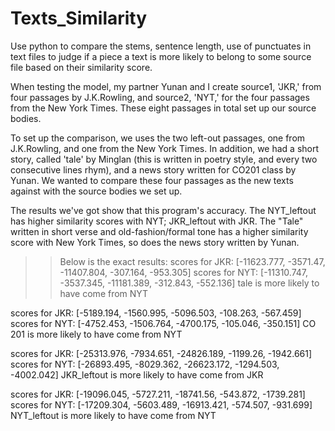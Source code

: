 # Texts_Similarity
Use python to compare the stems, sentence length, use of punctuates in text files to judge if a piece a text is more likely to belong to some source file based on their similarity score. 

When testing the model, my partner Yunan and I create source1, 'JKR,' from four passages by J.K.Rowling, and source2, 'NYT,' for the four passages from the New York Times. These eight passages in total set up our source bodies. 

To set up the comparison, we uses the two left-out passages, one from J.K.Rowling, and one from the New York Times. In addition, we had a short story, called 'tale' by Minglan (this is written in poetry style, and every two consecutive lines rhym), and a news story written for CO201 class by Yunan. We wanted to compare these four passages as the new texts against with the source bodies we set up.

The results we've got show that this program's accuracy. The NYT_leftout has higher similarity scores with NYT; JKR_leftout with JKR. The "Tale" written in short verse and old-fashion/formal tone has a higher similarity score with New York Times, so does the news story written by Yunan.



>> Below is the exact results:
scores for JKR: [-11623.777, -3571.47, -11407.804, -307.164, -953.305]
scores for NYT: [-11310.747, -3537.345, -11181.389, -312.843, -552.136]
tale is more likely to have come from NYT

scores for JKR: [-5189.194, -1560.995, -5096.503, -108.263, -567.459]
scores for NYT: [-4752.453, -1506.764, -4700.175, -105.046, -350.151]
CO 201 is more likely to have come from NYT

scores for JKR: [-25313.976, -7934.651, -24826.189, -1199.26, -1942.661]
scores for NYT: [-26893.495, -8029.362, -26623.172, -1294.503, -4002.042]
JKR_leftout is more likely to have come from JKR

scores for JKR: [-19096.045, -5727.211, -18741.56, -543.872, -1739.281]
scores for NYT: [-17209.304, -5603.489, -16913.421, -574.507, -931.699]
NYT_leftout is more likely to have come from NYT
